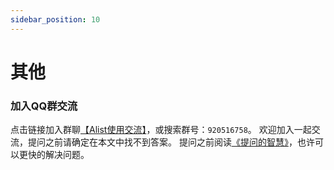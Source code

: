 ```yaml
---
sidebar_position: 10
---
```


# 其他
### 加入QQ群交流
点击链接加入群聊[【Alist使用交流】](https://jq.qq.com/?_wv=1027&k=OVPJcv2b)，或搜索群号：`920516758`。
欢迎加入一起交流，提问之前请确定在本文中找不到答案。
提问之前阅读[《提问的智慧》](https://github.com/ryanhanwu/How-To-Ask-Questions-The-Smart-Way/blob/main/README-zh_CN.md)，也许可以更快的解决问题。